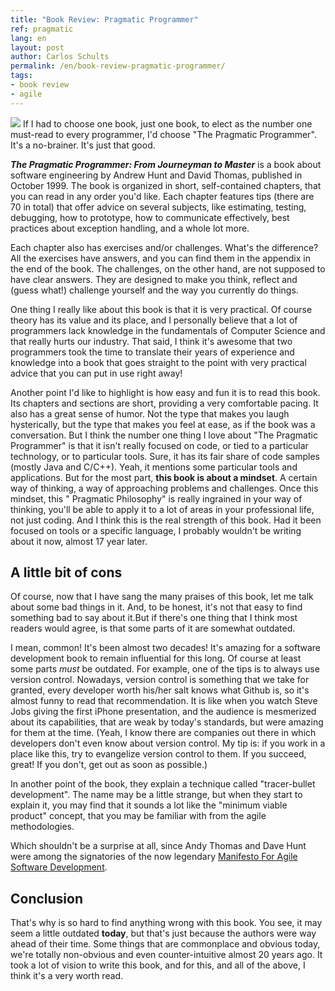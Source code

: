 ```yaml
---
title: "Book Review: Pragmatic Programmer"
ref: pragmatic
lang: en
layout: post
author: Carlos Schults
permalink: /en/book-review-pragmatic-programmer/
tags:
- book review
- agile
---
```

![](http://res.cloudinary.com/dz5ppacuo/image/upload/v1457998345/the-pragmatic-programmer-review-min_tulprt.png)
If I had to choose one book, just one book, to elect as the number one must-read to every programmer, I'd choose "The Pragmatic Programmer". It's a no-brainer. It's just that good. 
<!--more-->

***The Pragmatic Programmer: From Journeyman to Master*** is a book about software engineering by Andrew Hunt and David Thomas, published in October 1999. The book is organized in short, self-contained chapters, that you can read in any order you'd like. Each chapter features tips (there are 70 in total) that offer advice on several subjects, like estimating, testing, debugging, how to prototype, how to communicate effectively, best practices about exception handling, and a whole lot more. 

Each chapter also has exercises and/or challenges. What's the difference? All the exercises have answers, and you can find them in the appendix in the end of the book. The challenges, on the other hand, are not supposed to have clear answers. They are designed to make you think, reflect and (guess what!) challenge yourself and the way you currently do things. 

One thing I really like about this book is that it is very practical. Of course theory has its value and its place, and I personally believe that a lot of programmers lack knowledge in the fundamentals of Computer Science and that really hurts our industry. That said, I think it's awesome that two programmers took the time to translate their years of experience and knowledge into a book that goes straight to the point with very practical advice that you can put in use right away! 

Another point I'd like to highlight is how easy and fun it is to read this book. Its chapters and sections are short, providing a very comfortable pacing. It also has a great sense of humor. Not the type that makes you laugh hysterically, but the type that makes you feel at ease, as if the book was a conversation. But I think the number one thing I love about "The Pragmatic Programmer" is that it isn't really focused on code, or tied to a particular technology, or to particular tools. Sure, it has its fair share of code samples (mostly Java and C/C++). Yeah, it mentions some particular tools and applications. But for the most part, **this book is about a mindset**. A certain way of thinking, a way of approaching problems and challenges. Once this mindset, this "
Pragmatic Philosophy" is really ingrained in your way of thinking, you'll be able to apply it to a lot of areas in your professional life, not just coding. And I think this is the real strength of this book. Had it been focused on tools or a specific language, I probably wouldn't be writing about it now, almost 17 year later. 

## A little bit of cons ##

Of course, now that I have sang the many praises of this book, let me talk about some bad things in it. And, to be honest, it's not that easy to find something bad to say about it.But if there's one thing that I think most readers would agree, is that some parts of it are somewhat outdated. 

I mean, common! It's been almost two decades! It's amazing for a software development book to remain influential for this long. Of course at least some parts *must* be outdated. For example, one of the tips is to always use version control. Nowadays, version control is something that we take for granted, every developer worth his/her salt knows what Github is, so it's almost funny to read that recommendation. It is like when you watch Steve Jobs giving the first iPhone presentation, and the audience is mesmerized about its capabilities, that are weak by today's standards, but were amazing for them at the time. (Yeah, I know there are companies out there in which developers don't even know about version control. My tip is: if you work in a place like this, try to evangelize version control to them. If you succeed, great! If you don't, get out as soon as possible.) 

In another point of the book, they explain a technique called "tracer-bullet development". The name may be a little strange, but when they start to explain it, you may find that it sounds a lot like the "minimum viable product" concept, that you may be familiar with from the agile methodologies. 

Which shouldn't be a surprise at all, since Andy Thomas and Dave Hunt were among the signatories of the now legendary [Manifesto For Agile Software Development](http://agilemanifesto.org/). 

## Conclusion ##

That's why is so hard to find anything wrong with this book. You see, it may seem a little outdated **today**, but that's just because the authors were way ahead of their time. Some things that are commonplace and obvious today, we're totally non-obvious and even counter-intuitive almost 20 years ago. It took a lot of vision to write this book, and for this, and all of the above, I think it's a very worth read.

